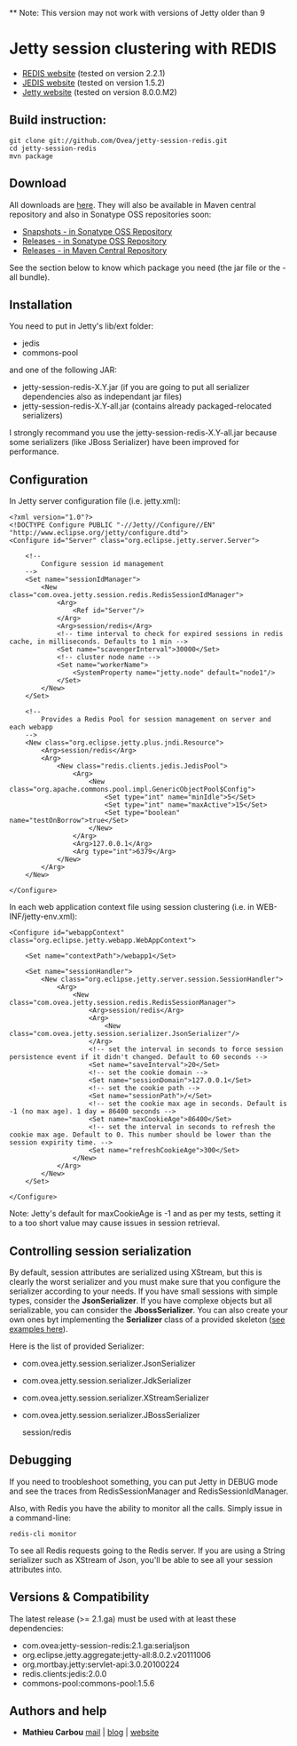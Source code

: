 ** Note: This version may not work with versions of Jetty older than 9

# Jetty session clustering with REDIS

* [REDIS website](http://redis.io/) (tested on version 2.2.1)
* [JEDIS website](https://github.com/xetorthio/jedis) (tested on version 1.5.2)
* [Jetty website](http://www.eclipse.org/jetty/) (tested on version 8.0.0.M2)

## Build instruction:

    git clone git://github.com/Ovea/jetty-session-redis.git
    cd jetty-session-redis
    mvn package

## Download

All downloads are [here](https://github.com/Ovea/jetty-session-redis/downloads). They will also be available in Maven central repository and also in Sonatype OSS repositories soon:

* [Snapshots - in Sonatype OSS Repository](https://oss.sonatype.org/content/repositories/snapshots/com/ovea/jetty-session-redis/)
* [Releases - in Sonatype OSS Repository](https://oss.sonatype.org/content/repositories/releases/com/ovea/jetty-session-redis/)
* [Releases - in Maven Central Repository](http://repo2.maven.org/maven2/com/ovea/jetty-session-redis/)

See the section below to know which package you need (the jar file or the -all bundle).

## Installation

You need to put in Jetty's lib/ext folder:

* jedis
* commons-pool

and one of the following JAR:

* jetty-session-redis-X.Y.jar (if you are going to put all serializer dependencies also as independant jar files)
* jetty-session-redis-X.Y-all.jar (contains already packaged-relocated serializers)

I strongly recommand you use the jetty-session-redis-X.Y-all.jar because some serializers (like JBoss Serializer) have been improved for performance.

## Configuration

In Jetty server configuration file (i.e. jetty.xml):

    <?xml version="1.0"?>
    <!DOCTYPE Configure PUBLIC "-//Jetty//Configure//EN" "http://www.eclipse.org/jetty/configure.dtd">
    <Configure id="Server" class="org.eclipse.jetty.server.Server">

        <!--
            Configure session id management
        -->
        <Set name="sessionIdManager">
            <New class="com.ovea.jetty.session.redis.RedisSessionIdManager">
                <Arg>
                    <Ref id="Server"/>
                </Arg>
                <Arg>session/redis</Arg>
                <!-- time interval to check for expired sessions in redis cache, in milliseconds. Defaults to 1 min -->
                <Set name="scavengerInterval">30000</Set>
                <!-- cluster node name -->
                <Set name="workerName">
                    <SystemProperty name="jetty.node" default="node1"/>
                </Set>
            </New>
        </Set>

        <!--
            Provides a Redis Pool for session management on server and each webapp
        -->
        <New class="org.eclipse.jetty.plus.jndi.Resource">
            <Arg>session/redis</Arg>
            <Arg>
                <New class="redis.clients.jedis.JedisPool">
                    <Arg>
                        <New class="org.apache.commons.pool.impl.GenericObjectPool$Config">
                            <Set type="int" name="minIdle">5</Set>
                            <Set type="int" name="maxActive">15</Set>
                            <Set type="boolean" name="testOnBorrow">true</Set>
                        </New>
                    </Arg>
                    <Arg>127.0.0.1</Arg>
                    <Arg type="int">6379</Arg>
                </New>
            </Arg>
        </New>

    </Configure>

In each web application context file using session clustering (i.e. in WEB-INF/jetty-env.xml):

    <Configure id="webappContext" class="org.eclipse.jetty.webapp.WebAppContext">

        <Set name="contextPath">/webapp1</Set>

        <Set name="sessionHandler">
            <New class="org.eclipse.jetty.server.session.SessionHandler">
                <Arg>
                    <New class="com.ovea.jetty.session.redis.RedisSessionManager">
                        <Arg>session/redis</Arg>
                        <Arg>
                            <New class="com.ovea.jetty.session.serializer.JsonSerializer"/>
                        </Arg>
                        <!-- set the interval in seconds to force session persistence event if it didn't changed. Default to 60 seconds -->
                        <Set name="saveInterval">20</Set>
                        <!-- set the cookie domain -->
                        <Set name="sessionDomain">127.0.0.1</Set>
                        <!-- set the cookie path -->
                        <Set name="sessionPath">/</Set>
                        <!-- set the cookie max age in seconds. Default is -1 (no max age). 1 day = 86400 seconds -->
                        <Set name="maxCookieAge">86400</Set>
                        <!-- set the interval in seconds to refresh the cookie max age. Default to 0. This number should be lower than the session expirity time. -->
                        <Set name="refreshCookieAge">300</Set>
                    </New>
                </Arg>
            </New>
        </Set>

    </Configure>

Note: Jetty's default for maxCookieAge is -1 and as per my tests, setting it to a too short value may cause issues in session retrieval.

## Controlling session serialization

By default, session attributes are serialized using XStream, but this is clearly the worst serializer and you must make sure that you configure the serializer according to your needs.
If you have small sessions with simple types, consider the <strong>JsonSerializer</strong>. If you have complexe objects but all serializable, you can consider the <strong>JbossSerializer</strong>.
You can also create your own ones byt implementing the <strong>Serializer</strong> class of a provided skeleton (<a href="https://github.com/Ovea/jetty-session-redis/tree/master/src/main/java/com/ovea/jetty/session/serializer">see examples here</a>).

Here is the list of provided Serializer:

* com.ovea.jetty.session.serializer.JsonSerializer
* com.ovea.jetty.session.serializer.JdkSerializer
* com.ovea.jetty.session.serializer.XStreamSerializer
* com.ovea.jetty.session.serializer.JBossSerializer

     <Set name="sessionHandler">
        <New class="org.eclipse.jetty.server.session.SessionHandler">
            <Arg>
                <New class="com.ovea.jetty.session.redis.RedisSessionManager">
                    <Arg>session/redis</Arg>
                    <Arg>
                        <New class="com.ovea.jetty.session.serializer.XStreamSerializer"/>
                    </Arg>
                    <Set name="idManager">
                        <Ref id="RedisSessionIdManager"/>
                    </Set>
                </New>
            </Arg>
        </New>
    </Set>

## Debugging

If you need to troobleshoot something, you can put Jetty in DEBUG mode and see the traces from RedisSessionManager and RedisSessionIdManager.

Also, with Redis you have the ability to monitor all the calls. Simply issue in a command-line:

    redis-cli monitor

To see all Redis requests going to the Redis server. If you are using a String serializer such as XStream of Json, you'll be able to see all your session attributes into.

## Versions & Compatibility

The latest release (>= 2.1.ga) must be used with at least these dependencies:

* com.ovea:jetty-session-redis:2.1.ga:serialjson
* org.eclipse.jetty.aggregate:jetty-all:8.0.2.v20111006
* org.mortbay.jetty:servlet-api:3.0.20100224
* redis.clients:jedis:2.0.0
* commons-pool:commons-pool:1.5.6

## Authors and help

* <strong>Mathieu Carbou</strong> [mail](mailto:mathieu.carbou@gmail.com) | [blog](http://blog.mycila.com/) | [website](http://www.mycila.com/)
